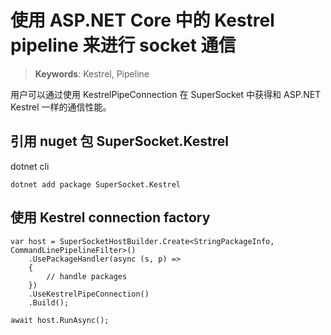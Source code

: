 # 使用 ASP.NET Core 中的 Kestrel pipeline 来进行 socket 通信

> __Keywords__: Kestrel, Pipeline

用户可以通过使用 KestrelPipeConnection 在 SuperSocket 中获得和 ASP.NET Kestrel 一样的通信性能。


## 引用 nuget 包 SuperSocket.Kestrel

dotnet cli

```
dotnet add package SuperSocket.Kestrel
```

## 使用 Kestrel connection factory


    var host = SuperSocketHostBuilder.Create<StringPackageInfo, CommandLinePipelineFilter>()
        .UsePackageHandler(async (s, p) =>
        {
            // handle packages
        })
        .UseKestrelPipeConnection()
        .Build();

    await host.RunAsync();